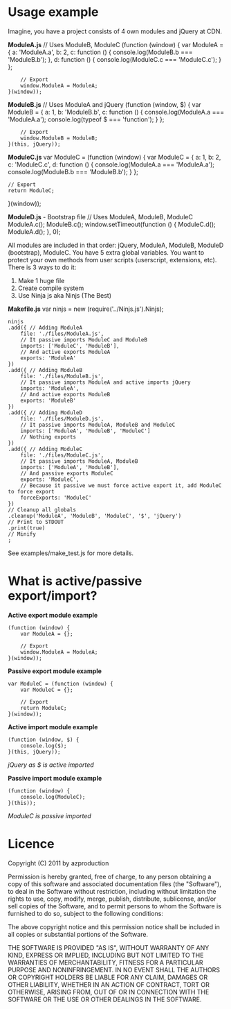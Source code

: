 # Usage example

Imagine, you have a project consists of 4 own modules and jQuery at CDN.

**ModuleA.js**
    // Uses ModuleB, ModuleC
    (function (window) {
        var ModuleA = {
            a: 'ModuleA.a',
            b: 2,
            c: function () {
                console.log(ModuleB.b === 'ModuleB.b');
            },
            d: function () {
                console.log(ModuleC.c === 'ModuleC.c');
            }
        };

        // Export
        window.ModuleA = ModuleA;
    }(window));

**ModuleB.js**
    // Uses ModuleA and jQuery
    (function (window, $) {
        var ModuleB = {
            a: 1,
            b: 'ModuleB.b',
            c: function () {
                console.log(ModuleA.a === 'ModuleA.a');
                console.log(typeof $ === 'function');
            }
        };

        // Export
        window.ModuleB = ModuleB;
    }(this, jQuery));

**ModuleC.js**
var ModuleC = (function (window) {
    var ModuleC = {
        a: 1,
        b: 2,
        c: 'ModuleC.c',
        d: function () {
            console.log(ModuleA.a === 'ModuleA.a');
            console.log(ModuleB.b === 'ModuleB.b');
        }
    };

    // Export
    return ModuleC;
}(window));

**ModuleD.js** - Bootstrap file
    // Uses ModuleA, ModuleB, ModuleC
    ModuleA.c();
    ModuleB.c();
    window.setTimeout(function () {
        ModuleC.d();
        ModuleA.d();
    }, 0);

All modules are included in that order: jQuery, ModuleA, ModuleB, ModuleD (bootstrap), ModuleC.
You have 5 extra global variables. You want to protect your own methods from user scripts (userscript, extensions, etc).
There is 3 ways to do it:
1. Make 1 huge file
2. Create compile system
3. Use Ninja js aka Ninjs (The Best)

**Makefile.js**
    var ninjs = new (require('../Ninjs.js').Ninjs);

    ninjs
    .add({ // Adding ModuleA
        file: './files/ModuleA.js',
        // It passive imports ModuleC and ModuleB
        imports: ['ModuleC', 'ModuleB'],
        // And active exports ModuleA
        exports: 'ModuleA'
    })
    .add({ // Adding ModuleB
        file: './files/ModuleB.js',
        // It passive imports ModuleA and active imports jQuery
        imports: 'ModuleA',
        // And active exports ModuleB
        exports: 'ModuleB'
    })
    .add({ // Adding ModuleD
        file: './files/ModuleD.js',
        // It passive imports ModuleA, ModuleB and ModuleC
        imports: ['ModuleA', 'ModuleB', 'ModuleC']
        // Nothing exports
    })
    .add({ // Adding ModuleC
        file: './files/ModuleC.js',
        // It passive imports ModuleA, ModuleB
        imports: ['ModuleA', 'ModuleB'],
        // And passive exports ModuleC
        exports: 'ModuleC',
        // Because it passive we must force active export it, add ModuleC to force export
        forceExports: 'ModuleC'
    })
    // Cleanup all globals
    .cleanup('ModuleA', 'ModuleB', 'ModuleC', '$', 'jQuery')
    // Print to STDOUT
    .print(true)
    // Minify
    ;

See examples/make_test.js for more details.

# What is active/passive export/import?

**Active export module example**

    (function (window) {
        var ModuleA = {};

        // Export
        window.ModuleA = ModuleA;
    }(window));

**Passive export module example**

    var ModuleC = (function (window) {
        var ModuleC = {};

        // Export
        return ModuleC;
    }(window));

**Active import module example**

    (function (window, $) {
        console.log($);
    }(this, jQuery));

*jQuery as $ is active imported*

**Passive import module example**

    (function (window) {
        console.log(ModuleC);
    }(this));

*ModuleC is passive imported*

# Licence

Copyright (C) 2011 by azproduction

Permission is hereby granted, free of charge, to any person obtaining a copy
of this software and associated documentation files (the "Software"), to deal
in the Software without restriction, including without limitation the rights
to use, copy, modify, merge, publish, distribute, sublicense, and/or sell
copies of the Software, and to permit persons to whom the Software is
furnished to do so, subject to the following conditions:

The above copyright notice and this permission notice shall be included in
all copies or substantial portions of the Software.

THE SOFTWARE IS PROVIDED "AS IS", WITHOUT WARRANTY OF ANY KIND, EXPRESS OR
IMPLIED, INCLUDING BUT NOT LIMITED TO THE WARRANTIES OF MERCHANTABILITY,
FITNESS FOR A PARTICULAR PURPOSE AND NONINFRINGEMENT. IN NO EVENT SHALL THE
AUTHORS OR COPYRIGHT HOLDERS BE LIABLE FOR ANY CLAIM, DAMAGES OR OTHER
LIABILITY, WHETHER IN AN ACTION OF CONTRACT, TORT OR OTHERWISE, ARISING FROM,
OUT OF OR IN CONNECTION WITH THE SOFTWARE OR THE USE OR OTHER DEALINGS IN
THE SOFTWARE.